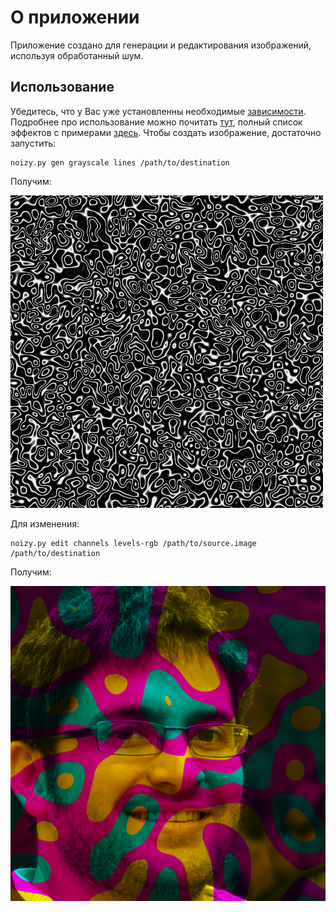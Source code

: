 # О приложении
Приложение создано для генерации и редактирования изображений, используя обработанный шум.

## Использование

Убедитесь, что у Вас уже установленны необходимые [зависимости][requirements]. 
Подробнее про использование можно почитать [тут][full-usage], полный список эффектов с примерами [здесь][full-effects].
Чтобы создать изображение, достаточно запустить:

```
noizy.py gen grayscale lines /path/to/destination
```
Получим:

![Полученное изображение](./examples/gen__grayscale__lines.png)

Для изменения:
```
noizy.py edit channels levels-rgb /path/to/source.image /path/to/destination
```
Получим:

![Полученное изображение](./examples/edit__channels__levels-ymc.png)

[images-source]: https://thispersondoesnotexist.com/ "Источник изображений"
[full-usage]: ./USAGE.md
[full-effects]: ./EFFECTS.md
[requirements]: ./requirements.txt